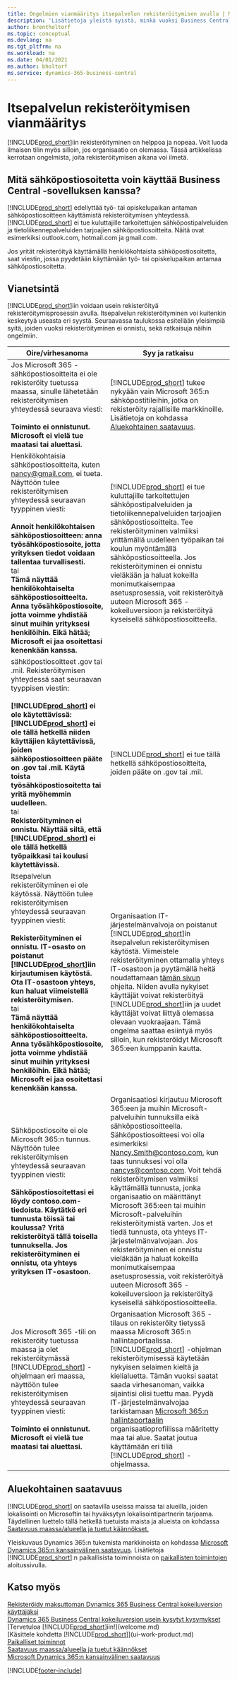 ```yaml
---
title: Ongelmien vianmääritys itsepalvelun rekisteröitymisen avulla | Microsoft Docs
description: 'Lisätietoja yleistä syistä, minkä vuoksi Business Central -sovellukseen rekisteröityminen ei onnistu ja miten nämä ongelmat voidaan kiertää.'
author: brentholtorf
ms.topic: conceptual
ms.devlang: na
ms.tgt_pltfrm: na
ms.workload: na
ms.date: 04/01/2021
ms.author: bholtorf
ms.service: dynamics-365-business-central
---
```

# Itsepalvelun rekisteröitymisen vianmääritys
[!INCLUDE[prod_short](includes/prod_short.md)]iin rekisteröityminen on helppoa ja nopeaa. Voit luoda ilmaisen tilin myös silloin, jos organisaatio on olemassa. Tässä artikkelissa kerrotaan ongelmista, joita rekisteröitymisen aikana voi ilmetä.

## Mitä sähköpostiosoitetta voin käyttää Business Central -sovelluksen kanssa?
[!INCLUDE[prod_short](includes/prod_short.md)] edellyttää työ- tai opiskelupaikan antaman sähköpostiosoitteen käyttämistä rekisteröitymisen yhteydessä. [!INCLUDE[prod_short](includes/prod_short.md)] ei tue kuluttajille tarkoitettujen sähköpostipalveluiden ja tietoliikennepalveluiden tarjoajien sähköpostiosoitteita. Näitä ovat esimerkiksi outlook.com, hotmail.com ja gmail.com.

Jos yrität rekisteröityä käyttämällä henkilökohtaista sähköpostiosoitetta, saat viestin, jossa pyydetään käyttämään työ- tai opiskelupaikan antamaa sähköpostiosoitetta.

## Vianetsintä
[!INCLUDE[prod_short](includes/prod_short.md)]iin voidaan usein rekisteröityä rekisteröitymisprosessin avulla. Itsepalvelun rekisteröityminen voi kuitenkin keskeytyä useasta eri syystä. Seuraavassa taulukossa esitellään yleisimpiä syitä, joiden vuoksi rekisteröityminen ei onnistu, sekä ratkaisuja näihin ongelmiin.

| Oire/virhesanoma | Syy ja ratkaisu |
| --------------------- | -------------------- |
| Jos Microsoft 365 -sähköpostiosoitteita ei ole rekisteröity tuetussa maassa, sinulle lähetetään rekisteröitymisen yhteydessä seuraava viesti:<br /><br />**Toiminto ei onnistunut. Microsoft ei vielä tue maatasi tai aluettasi.** |[!INCLUDE[prod_short](includes/prod_short.md)] tukee nykyään vain Microsoft 365:n sähköpostitileihin, jotka on rekisteröity rajallisille markkinoille. Lisätietoja on kohdassa [Aluekohtainen saatavuus](#regional-availability). |
| Henkilökohtaisia sähköpostiosoitteita, kuten nancy@gmail.com, ei tueta. Näyttöön tulee rekisteröitymisen yhteydessä seuraavan tyyppinen viesti:<br /><br />**Annoit henkilökohtaisen sähköpostiosoitteen: anna työsähköpostiosoite, jotta yrityksen tiedot voidaan tallentaa turvallisesti.**<br> tai <br> **Tämä näyttää henkilökohtaiselta sähköpostiosoitteelta. Anna työsähköpostiosoite, jotta voimme yhdistää sinut muihin yrityksesi henkilöihin. Eikä hätää; Microsoft ei jaa osoitettasi kenenkään kanssa.** |[!INCLUDE[prod_short](includes/prod_short.md)] ei tue kuluttajille tarkoitettujen sähköpostipalveluiden ja tietoliikennepalveluiden tarjoajien sähköpostiosoitteita. Tee rekisteröityminen valmiiksi yrittämällä uudelleen työpaikan tai koulun myöntämällä sähköpostiosoitteella. Jos rekisteröityminen ei onnistu vieläkään ja haluat kokeilla monimutkaisempaa asetusprosessia, voit rekisteröityä uuteen Microsoft 365 -kokeiluversioon ja rekisteröityä kyseisellä sähköpostiosoitteella. |
| sähköpostiosoitteet .gov tai .mil. Rekisteröitymisen yhteydessä saat seuraavan tyyppisen viestin:<br /><br />**[!INCLUDE[prod_short](includes/prod_short.md)] ei ole käytettävissä: [!INCLUDE[prod_short](includes/prod_short.md)] ei ole tällä hetkellä niiden käyttäjien käytettävissä, joiden sähköpostiosoitteen pääte on .gov tai .mil. Käytä toista työsähköpostiosoitetta tai yritä myöhemmin uudelleen.** <br>tai <br>**Rekisteröityminen ei onnistu. Näyttää siltä, että [!INCLUDE[prod_short](includes/prod_short.md)] ei ole tällä hetkellä työpaikkasi tai koulusi käytettävissä.** |[!INCLUDE[prod_short](includes/prod_short.md)] ei tue tällä hetkellä sähköpostiosoitteita, joiden pääte on .gov tai .mil. |
| Itsepalvelun rekisteröityminen ei ole käytössä. Näyttöön tulee rekisteröitymisen yhteydessä seuraavan tyyppinen viesti:<br /><br />**Rekisteröityminen ei onnistu. IT-osasto on poistanut [!INCLUDE[prod_short](includes/prod_short.md)]iin kirjautumisen käytöstä. Ota IT-osastoon yhteys, kun haluat viimeistellä rekisteröitymisen.** <br>tai <br> **Tämä näyttää henkilökohtaiselta sähköpostiosoitteelta. Anna työsähköpostiosoite, jotta voimme yhdistää sinut muihin yrityksesi henkilöihin. Eikä hätää; Microsoft ei jaa osoitettasi kenenkään kanssa.** |Organisaation IT-järjestelmänvalvoja on poistanut [!INCLUDE[prod_short](includes/prod_short.md)]in itsepalvelun rekisteröitymisen käytöstä. Viimeistele rekisteröityminen ottamalla yhteys IT-osastoon ja pyytämällä heitä noudattamaan [tämän sivun](/dynamics365/business-central/dev-itpro/developer/devenv-business-central-manage-selfservice-signups) ohjeita. Niiden avulla nykyiset käyttäjät voivat rekisteröityä [!INCLUDE[prod_short](includes/prod_short.md)]iin ja uudet käyttäjät voivat liittyä olemassa olevaan vuokraajaan. Tämä ongelma saattaa esiintyä myös silloin, kun rekisteröidyt Microsoft 365:een kumppanin kautta. |
| Sähköpostiosoite ei ole Microsoft 365:n tunnus. Näyttöön tulee rekisteröitymisen yhteydessä seuraavan tyyppinen viesti:<br /><br />**Sähköpostiosoitettasi ei löydy contoso.com-tiedoista. Käytätkö eri tunnusta töissä tai koulussa? Yritä rekisteröityä tällä toisella tunnuksella. Jos rekisteröityminen ei onnistu, ota yhteys yrityksen IT-osastoon.** |Organisaatiosi kirjautuu Microsoft 365:een ja muihin Microsoft-palveluihin tunnuksilla eikä sähköpostiosoitteella. Sähköpostiosoitteesi voi olla esimerkiksi Nancy.Smith@contoso.com, kun taas tunnuksesi voi olla nancys@contoso.com. Voit tehdä rekisteröitymisen valmiiksi käyttämällä tunnusta, jonka organisaatio on määrittänyt Microsoft 365:een tai muihin Microsoft-palveluihin rekisteröitymistä varten. Jos et tiedä tunnusta, ota yhteys IT-järjestelmänvalvojaan. Jos rekisteröityminen ei onnistu vieläkään ja haluat kokeilla monimutkaisempaa asetusprosessia, voit rekisteröityä uuteen Microsoft 365 -kokeiluversioon ja rekisteröityä kyseisellä sähköpostiosoitteella. |
| Jos Microsoft 365 -tili on rekisteröity tuetussa maassa ja olet rekisteröitymässä [!INCLUDE[prod_short](includes/prod_short.md)] -ohjelmaan eri maassa, näyttöön tulee rekisteröitymisen yhteydessä seuraavan tyyppinen viesti:<br /><br />**Toiminto ei onnistunut. Microsoft ei vielä tue maatasi tai aluettasi.**| Organisaation Microsoft 365 -tilaus on rekisteröity tietyssä maassa Microsoft 365:n hallintaportaalissa. [!INCLUDE[prod_short](includes/prod_short.md)] -ohjelman rekisteröitymisessä käytetään nykyisen selaimen kieltä ja kielialuetta. Tämän vuoksi saatat saada virhesanoman, vaikka sijaintisi olisi tuettu maa. Pyydä IT-järjestelmänvalvojaa tarkistamaan [Microsoft 365:n hallintaportaalin](https://portal.office.com/adminportal/home#/companyprofile) organisaatioprofiilissa määritetty maa tai alue. Saatat joutua käyttämään eri tiliä [!INCLUDE[prod_short](includes/prod_short.md)] -ohjelmassa.|

## Aluekohtainen saatavuus

[!INCLUDE[prod_short](includes/prod_short.md)] on saatavilla useissa maissa tai alueilla, joiden lokalisointi on Microsoftin tai hyväksytyn lokalisointipartnerin tarjoama. Täydellinen luettelo tällä hetkellä tuetuista maista ja alueista on kohdassa [Saatavuus maassa/alueella ja tuetut käännökset.](/dynamics365/business-central/dev-itpro/compliance/apptest-countries-and-translations?toc=/dynamics365/business-central/toc.json)  

Yleiskuvaus Dynamics 365:n tukemista markkinoista on kohdassa [Microsoft Dynamics 365:n kansainvälinen saatavuus](/dynamics365/get-started/availability). Lisätietoja [!INCLUDE[prod_short](includes/prod_short.md)]:n paikallisista toiminnoista on [paikallisten toimintojen](about-localization.md) aloitussivulla.  

## Katso myös

[Rekisteröidy maksuttoman Dynamics 365 Business Central kokeiluversion käyttäjäksi](trial-signup.md)  
[Dynamics 365 Business Central kokeiluversion usein kysytyt kysymykset](trial-faq.md)  
[Tervetuloa [!INCLUDE[prod_short](includes/prod_long.md)]iin!](welcome.md)  
[Käsittele kohdetta [!INCLUDE[prod_short](includes/prod_short.md)]](ui-work-product.md)  
[Paikalliset toiminnot](about-localization.md)  
[Saatavuus maassa/alueella ja tuetut käännökset](/dynamics365/business-central/dev-itpro/compliance/apptest-countries-and-translations?toc=/dynamics365/business-central/toc.json)  
[Microsoft Dynamics 365:n kansainvälinen saatavuus](/dynamics365/get-started/availability)  


[!INCLUDE[footer-include](includes/footer-banner.md)]